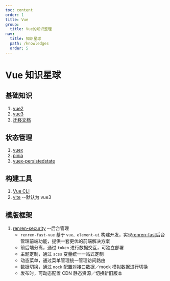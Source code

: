 ```yaml
---
toc: content
order: 1
title: Vue
group:
  title: Vue的知识整理
nav:
  title: 知识星球
  path: /knowledges
  order: 5
---
```


# Vue 知识星球

## 基础知识

1. [vue2](https://v2.cn.vuejs.org/)
2. [vue3](https://vuejs.org/)
3. [迁移文档](https://v3-migration.vuejs.org/)

## 状态管理
1. [vuex](https://vuex.vuejs.org/)
2. [pinia](https://pinia.vuejs.org/)
3. [vuex-persistedstate](https://github.com/robinvdvleuten/vuex-persistedstate)

## 构建工具

1. [Vue CLI](https://webpack.docschina.org/)
2. [vite](https://cn.vitejs.dev/) --默认为 vue3

## 模版框架

1. [renren-security](http://demo.open.renren.io/renren-security/#/home) --后台管理  
    - `renren-fast-vue` 基于 `vue、element-ui` 构建开发，实现[renren-fast](https://gitee.com/renrenio/renren-fast)后台管理前端功能，提供一套更优的前端解决方案
    - 前后端分离，通过 `token` 进行数据交互，可独立部署
    - 主题定制，通过 `scss` 变量统一一站式定制
    - 动态菜单，通过菜单管理统一管理访问路由
    - 数据切换，通过 `mock` 配置对接口数据／mock 模拟数据进行切换
    - 发布时，可动态配置 CDN 静态资源／切换新旧版本
